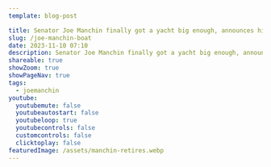 ```yaml
---
template: blog-post

title: Senator Joe Manchin finally got a yacht big enough, announces his retirement
slug: /joe-manchin-boat
date: 2023-11-10 07:10
description: Senator Joe Manchin finally got a yacht big enough, announces his retirement
shareable: true
showZoom: true
showPageNav: true
tags:
  - joemanchin
youtube:
  youtubemute: false
  youtubeautostart: false
  youtubeloop: true
  youtubecontrols: false
  customcontrols: false
  clicktoplay: false
featuredImage: /assets/manchin-retires.webp
---
```

